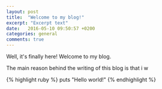 ```yaml
---
layout: post
title:  "Welcome to my blog!"
excerpt: "Excerpt text"
date:   2016-05-10 09:50:57 +0200
categories: general
comments: true
---
```

Well, it's finally here! Welcome to my blog.

The main reason behind the writing of this blog is that i w


{% highlight ruby %}
puts "Hello world!"
{% endhighlight %}